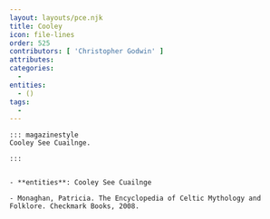 ```yaml
---
layout: layouts/pce.njk
title: Cooley
icon: file-lines
order: 525
contributors: [ 'Christopher Godwin' ]
attributes:
categories:
  - 
entities:
  - ()
tags:
  - 
---
```

``` tab [group1:Info]
::: magazinestyle
Cooley See Cuailnge.

:::
```
``` tab [group1:Attributes]
```
``` tab [group1:Entities]
- **entities**: Cooley See Cuailnge
```
``` tab [group1:Sources]
- Monaghan, Patricia. The Encyclopedia of Celtic Mythology and Folklore. Checkmark Books, 2008.
```
